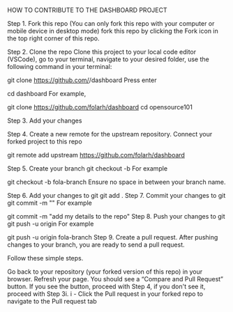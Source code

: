 HOW TO CONTRIBUTE TO THE DASHBOARD PROJECT

Step 1. Fork this repo (You can only fork this repo with your computer or mobile device in desktop mode)
fork this repo by clicking the Fork icon in the top right corner of this repo.

Step 2. Clone the repo
Clone this project to your local code editor (VSCode), go to your terminal, navigate to your desired folder, use the following command in your terminal:

git clone https://github.com/<your-github-username>/dashboard
Press enter

cd dashboard
For example,

git clone https://github.com/folarh/dashboard
cd opensource101

Step 3. Add your changes

Step 4. Create a new remote for the upstream repository.
Connect your forked project to this repo

git remote add upstream https://github.com/folarh/dashboard

Step 5. Create your branch
git checkout -b <branch-name>
For example

git checkout -b fola-branch
Ensure no space in between your branch name.

Step 6. Add your changes to git
git add .
Step 7. Commit your changes to git
git commit -m "<add your commit message>"
For example

git commit -m "add my details to the repo"
Step 8. Push your changes to git
git push -u origin <branch-name>
For example

git push -u origin fola-branch
Step 9. Create a pull request.
After pushing changes to your branch, you are ready to send a pull request.

Follow these simple steps.

Go back to your repository (your forked version of this repo) in your browser.
Refresh your page.
You should see a “Compare and Pull Request” button. If you see the button, proceed with Step 4, if you don't see it, proceed with Step 3i.
i - Click the Pull request in your forked repo to navigate to the Pull request tab
